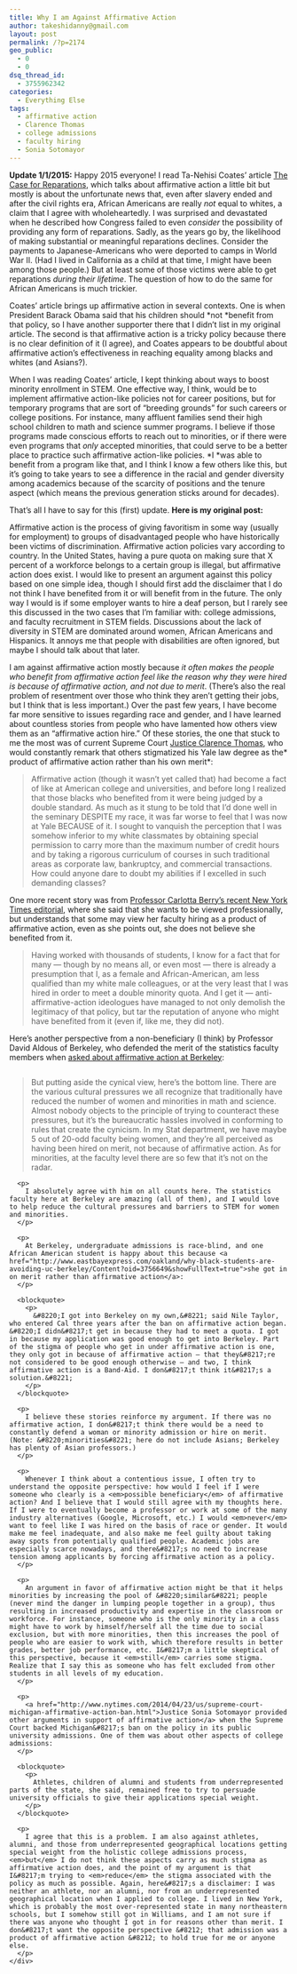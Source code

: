 ```yaml
---
title: Why I am Against Affirmative Action
author: takeshidanny@gmail.com
layout: post
permalink: /?p=2174
geo_public:
  - 0
  - 0
dsq_thread_id:
  - 3755962342
categories:
  - Everything Else
tags:
  - affirmative action
  - Clarence Thomas
  - college admissions
  - faculty hiring
  - Sonia Sotomayor
---
```

**Update 1/1/2015:** Happy 2015 everyone! I read Ta-Nehisi Coates&#8217; article [The Case for Reparations][1], which talks about affirmative action a little bit but mostly is about the unfortunate news that, even after slavery ended and after the civil rights era, African Americans are really *not* equal to whites, a claim that I agree with wholeheartedly. I was surprised and devastated when he described how Congress failed to even *consider* the possibility of providing any form of reparations. Sadly, as the years go by, the likelihood of making substantial or meaningful reparations declines. Consider the payments to Japanese-Americans who were deported to camps in World War II. (Had I lived in California as a child at that time, I might have been among those people.) But at least some of those victims were able to get reparations *during their lifetime*. The question of how to do the same for African Americans is much trickier.

Coates&#8217; article brings up affirmative action in several contexts. One is when President Barack Obama said that his children should *not *benefit from that policy, so I have another supporter there that I didn&#8217;t list in my original article. The second is that affirmative action is a tricky policy because there is no clear definition of it (I agree), and Coates appears to be doubtful about affirmative action&#8217;s effectiveness in reaching equality among blacks and whites (and Asians?).

When I was reading Coates&#8217; article, I kept thinking about ways to boost minority enrollment in STEM. One effective way, I think, would be to implement affirmative action-like policies not for career positions, but for temporary programs that are sort of &#8220;breeding grounds&#8221; for such careers or college positions. For instance, many affluent families send their high school children to math and science summer programs. I believe if those programs made conscious efforts to reach out to minorities, or if there were even programs that *only* accepted minorities, that could serve to be a better place to practice such affirmative action-like policies. *I *was able to benefit from a program like that, and I think I know a few others like this, but it&#8217;s going to take years to see a difference in the racial and gender diversity among academics because of the scarcity of positions and the tenure aspect (which means the previous generation sticks around for decades).

That&#8217;s all I have to say for this (first) update. **Here is my original post:**

Affirmative action is the process of giving favoritism in some way (usually for employment) to groups of disadvantaged people who have historically been victims of discrimination. Affirmative action policies vary according to country. In the United States, having a pure quota on making sure that X percent of a workforce belongs to a certain group is illegal, but affirmative action does exist. I would like to present an argument against this policy based on one simple idea, though I should first add the disclaimer that I do not think I have benefited from it or will benefit from in the future. The only way I would is if some employer wants to hire a deaf person, but I rarely see this discussed in the two cases that I&#8217;m familiar with: college admissions, and faculty recruitment in STEM fields. Discussions about the lack of diversity in STEM are dominated around women, African Americans and Hispanics. It annoys me that people with disabilities are often ignored, but maybe I should talk about that later.

I am against affirmative action mostly because *it often makes the people who benefit from affirmative action feel like the reason why they were hired is because of affirmative action, and not due to merit*. (There&#8217;s also the real problem of resentment over those who think they aren&#8217;t getting their jobs, but I think that is less important.) Over the past few years, I have become far more sensitive to issues regarding race and gender, and I have learned about countless stories from people who have lamented how others view them as an &#8220;affirmative action hire.&#8221; Of these stories, the one that stuck to me the most was of current Supreme Court [Justice Clarence Thomas][2], who would constantly remark that others stigmatized his Yale law degree as the* product of affirmative action rather than his own merit*:

> Affirmative action (though it wasn&#8217;t yet called that) had become a fact of like at American college and universities, and before long I realized that those blacks who benefited from it were being judged by a double standard. As much as it stung to be told that I&#8217;d done well in the seminary DESPITE my race, it was far worse to feel that I was now at Yale BECAUSE of it. I sought to vanquish the perception that I was somehow inferior to my white classmates by obtaining special permission to carry more than the maximum number of credit hours and by taking a rigorous curriculum of courses in such traditional areas as corporate law, bankruptcy, and commercial transactions. How could anyone dare to doubt my abilities if I excelled in such demanding classes?

One more recent story was from [Professor Carlotta Berry&#8217;s recent New York Times editorial][3], where she said that she wants to be viewed professionally, but understands that some may view her faculty hiring as a product of affirmative action, even as she points out, she does not believe she benefited from it.

> Having worked with thousands of students, I know for a fact that for many — though by no means all, or even most — there is already a presumption that I, as a female and African-American, am less qualified than my white male colleagues, or at the very least that I was hired in order to meet a double minority quota. And I get it — anti-affirmative-action ideologues have managed to not only demolish the legitimacy of that policy, but tar the reputation of anyone who might have benefited from it (even if, like me, they did not).

Here&#8217;s another perspective from a non-beneficiary (I think) by Professor David Aldous of Berkeley, who defended the merit of the statistics faculty members when [asked about affirmative action at Berkeley][4]:

<div class="page" title="Page 17">
  <div class="layoutArea">
    <div class="column">
      <blockquote>
        <p>
          But putting aside the cynical view, here&#8217;s the bottom line. There are the various cultural pressures we all recognize that traditionally have reduced the number of women and minorities in math and science. Almost nobody objects to the principle of trying to counteract these pressures, but it&#8217;s the bureaucratic hassles involved in conforming to rules that create the cynicism. In my Stat department, we have maybe 5 out of 20-odd faculty being women, and they&#8217;re all perceived as having been hired on merit, not because of affirmative action. As for minorities, at the faculty level there are so few that it&#8217;s not on the radar.
        </p>
      </blockquote>
      
      <p>
        I absolutely agree with him on all counts here. The statistics faculty here at Berkeley are amazing (all of them), and I would love to help reduce the cultural pressures and barriers to STEM for women and minorities.
      </p>
      
      <p>
        At Berkeley, undergraduate admissions is race-blind, and one African American student is happy about this because <a href="http://www.eastbayexpress.com/oakland/why-black-students-are-avoiding-uc-berkeley/Content?oid=3756649&showFullText=true">she got in on merit rather than affirmative action</a>:
      </p>
      
      <blockquote>
        <p>
          &#8220;I got into Berkeley on my own,&#8221; said Nile Taylor, who entered Cal three years after the ban on affirmative action began. &#8220;I didn&#8217;t get in because they had to meet a quota. I got in because my application was good enough to get into Berkeley. Part of the stigma of people who get in under affirmative action is one, they only got in because of affirmative action — that they&#8217;re not considered to be good enough otherwise — and two, I think affirmative action is a Band-Aid. I don&#8217;t think it&#8217;s a solution.&#8221;
        </p>
      </blockquote>
      
      <p>
        I believe these stories reinforce my argument. If there was no affirmative action, I don&#8217;t think there would be a need to constantly defend a woman or minority admission or hire on merit. (Note: &#8220;minorities&#8221; here do not include Asians; Berkeley has plenty of Asian professors.)
      </p>
      
      <p>
        Whenever I think about a contentious issue, I often try to understand the opposite perspective: how would I feel if I were someone who clearly is a <em>possible beneficiary</em> of affirmative action? And I believe that I would still agree with my thoughts here. If I were to eventually become a professor or work at some of the many industry alternatives (Google, Microsoft, etc.) I would <em>never</em> want to feel like I was hired on the basis of race or gender. It would make me feel inadequate, and also make me feel guilty about taking away spots from potentially qualified people. Academic jobs are especially scarce nowadays, and there&#8217;s no need to increase tension among applicants by forcing affirmative action as a policy.
      </p>
      
      <p>
        An argument in favor of affirmative action might be that it helps minorities by increasing the pool of &#8220;similar&#8221; people (never mind the danger in lumping people together in a group), thus resulting in increased productivity and expertise in the classroom or workforce. For instance, someone who is the only minority in a class might have to work by himself/herself all the time due to social exclusion, but with more minorities, then this increases the pool of people who are easier to work with, which therefore results in better grades, better job performance, etc. I&#8217;m a little skeptical of this perspective, because it <em>still</em> carries some stigma. Realize that I say this as someone who has felt excluded from other students in all levels of my education.
      </p>
      
      <p>
        <a href="http://www.nytimes.com/2014/04/23/us/supreme-court-michigan-affirmative-action-ban.html">Justice Sonia Sotomayor provided other arguments in support of affirmative action</a> when the Supreme Court backed Michigan&#8217;s ban on the policy in its public university admissions. One of them was about other aspects of college admissions:
      </p>
      
      <blockquote>
        <p>
          Athletes, children of alumni and students from underrepresented parts of the state, she said, remained free to try to persuade university officials to give their applications special weight.
        </p>
      </blockquote>
      
      <p>
        I agree that this is a problem. I am also against athletes, alumni, and those from underrepresented geographical locations getting special weight from the holistic college admissions process, <em>but</em> I do not think these aspects carry as much stigma as affirmative action does, and the point of my argument is that I&#8217;m trying to <em>reduce</em> the stigma associated with the policy as much as possible. Again, here&#8217;s a disclaimer: I was neither an athlete, nor an alumni, nor from an underrepresented geographical location when I applied to college. I lived in New York, which is probably the most over-represented state in many northeastern schools, but I somehow still got in Williams, and I am not sure if there was anyone who thought I got in for reasons other than merit. I don&#8217;t want the opposite perspective &#8212; that admission was a product of affirmative action &#8212; to hold true for me or anyone else.
      </p>
    </div>
  </div>
</div>

 [1]: http://www.theatlantic.com/features/archive/2014/05/the-case-for-reparations/361631/
 [2]: http://www.ontheissues.org/Court/Clarence_Thomas_Civil_Rights.htm
 [3]: http://www.nytimes.com/2014/11/02/opinion/sunday/they-call-me-doctor-berry.html
 [4]: https://www.stat.berkeley.edu/~aldous/Misc/interview_2011.pdf